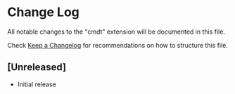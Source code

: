 # Change Log

All notable changes to the "cmdt" extension will be documented in this file.

Check [Keep a Changelog](http://keepachangelog.com/) for recommendations on how to structure this file.

## [Unreleased]

- Initial release

